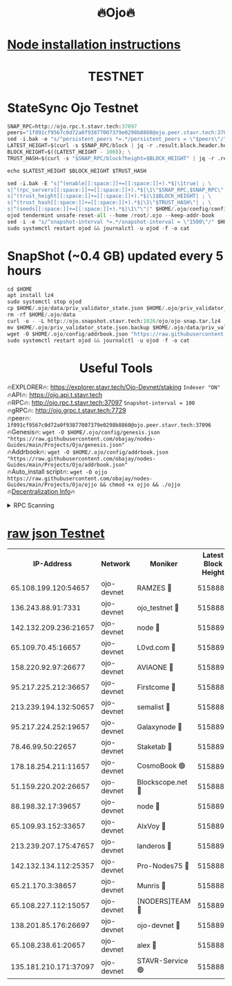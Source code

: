 <h1 align="center"> 🔥Ojo🔥</h1>

[Node installation instructions](https://github.com/obajay/nodes-Guides/tree/main/Projects/Ojo)
=

<h1 align="center"> TESTNET</h1>

# StateSync Ojo Testnet
```python
SNAP_RPC=http://ojo.rpc.t.stavr.tech:37097
peers="1f091cf9567c0d72a0f93877007379e0298b8860@ojo.peer.stavr.tech:37096"
sed -i.bak -e "s/^persistent_peers *=.*/persistent_peers = \"$peers\"/" $HOME/.ojo/config/config.toml
LATEST_HEIGHT=$(curl -s $SNAP_RPC/block | jq -r .result.block.header.height); \
BLOCK_HEIGHT=$((LATEST_HEIGHT - 100)); \
TRUST_HASH=$(curl -s "$SNAP_RPC/block?height=$BLOCK_HEIGHT" | jq -r .result.block_id.hash)

echo $LATEST_HEIGHT $BLOCK_HEIGHT $TRUST_HASH

sed -i.bak -E "s|^(enable[[:space:]]+=[[:space:]]+).*$|\1true| ; \
s|^(rpc_servers[[:space:]]+=[[:space:]]+).*$|\1\"$SNAP_RPC,$SNAP_RPC\"| ; \
s|^(trust_height[[:space:]]+=[[:space:]]+).*$|\1$BLOCK_HEIGHT| ; \
s|^(trust_hash[[:space:]]+=[[:space:]]+).*$|\1\"$TRUST_HASH\"| ; \
s|^(seeds[[:space:]]+=[[:space:]]+).*$|\1\"\"|" $HOME/.ojo/config/config.toml
ojod tendermint unsafe-reset-all --home /root/.ojo --keep-addr-book
sed -i -e "s/^snapshot-interval *=.*/snapshot-interval = \"1500\"/" $HOME/.ojo/config/app.toml
sudo systemctl restart ojod && journalctl -u ojod -f -o cat
```
# SnapShot (~0.4 GB) updated every 5 hours
```python
cd $HOME
apt install lz4
sudo systemctl stop ojod
cp $HOME/.ojo/data/priv_validator_state.json $HOME/.ojo/priv_validator_state.json.backup
rm -rf $HOME/.ojo/data
curl -o - -L http://ojo.snapshot.stavr.tech:1026/ojo/ojo-snap.tar.lz4 | lz4 -c -d - | tar -x -C $HOME/.ojo --strip-components 2
mv $HOME/.ojo/priv_validator_state.json.backup $HOME/.ojo/data/priv_validator_state.json
wget -O $HOME/.ojo/config/addrbook.json "https://raw.githubusercontent.com/obajay/nodes-Guides/main/Projects/Ojo/addrbook.json"
sudo systemctl restart ojod && journalctl -u ojod -f -o cat
```
 <h1 align="center"> Useful Tools</h1>

🔥EXPLORER🔥:        https://explorer.stavr.tech/Ojo-Devnet/staking        `Indexer "ON"` \
🔥API🔥:                     https://ojo.api.t.stavr.tech \
🔥RPC🔥:                    http://ojo.rpc.t.stavr.tech:37097              `Snapshot-interval = 100` \
🔥gRPC🔥:                  http://ojo.grpc.t.stavr.tech:7729 \
🔥peer🔥:                   `1f091cf9567c0d72a0f93877007379e0298b8860@ojo.peer.stavr.tech:37096` \
🔥Genesis🔥:    ```wget -O $HOME/.ojo/config/genesis.json "https://raw.githubusercontent.com/obajay/nodes-Guides/main/Projects/Ojo/genesis.json"``` \
🔥Addrbook🔥:    ```wget -O $HOME/.ojo/config/addrbook.json "https://raw.githubusercontent.com/obajay/nodes-Guides/main/Projects/Ojo/addrbook.json"``` \
🔥Auto_install script🔥: ```wget -O ojjo https://raw.githubusercontent.com/obajay/nodes-Guides/main/Projects/Ojo/ojjo && chmod +x ojjo && ./ojjo``` \
🔥[Decentralization Info](https://github.com/obajay/StateSync-snapshots/tree/main/Projects/Ojo/Decentralization)🔥



<details>
<summary>RPC Scanning</summary>

<h2 align="center"> We scan nodes in real time every 4 hours. And we provide the final result of RPC endpoints.
We cannot influence the operation of these nodes in any way. </h2>


```python
If Voting Power is higher than 0 --> then the Node is a validator of the network and may be subject to attack and be a potential threat to the chain.
```
```python
We marked such validators with a red symbol
```

</details>

[raw json Testnet](https://rpc-check.ojot.stavr.tech/ojot/rpc-ojot-result.json)
=


<table><tr><th>IP-Address</th><th>Network</th><th>Moniker</th><th>Latest Block Height</th><th>Earliest Block Height</th><th>Catching Up</th><th>Tx Index</th><th>Voting Power</th><th>Scan Time</th></tr><tr><td>65.108.199.120:54657</td><td>ojo-devnet</td><td>RAMZES 🔴</td><td>5158887</td><td>306156</td><td>False</td><td>on</td><td>15420</td><td>2024-01-27T14:23:30.135414055UTC</td></tr><tr><td>136.243.88.91:7331</td><td>ojo-devnet</td><td>ojo_testnet 🔴</td><td>5158888</td><td>308845</td><td>False</td><td>on</td><td>1000</td><td>2024-01-27T14:23:36.389542397UTC</td></tr><tr><td>142.132.209.236:21657</td><td>ojo-devnet</td><td>node 🔴</td><td>5158891</td><td>350001</td><td>False</td><td>on</td><td>1999</td><td>2024-01-27T14:23:51.911793728UTC</td></tr><tr><td>65.109.70.45:16657</td><td>ojo-devnet</td><td>L0vd.com 🔴</td><td>5158892</td><td>695918</td><td>False</td><td>off</td><td>998</td><td>2024-01-27T14:23:58.381572921UTC</td></tr><tr><td>158.220.92.97:26677</td><td>ojo-devnet</td><td>AVIAONE 🔴</td><td>5158890</td><td>2754001</td><td>False</td><td>on</td><td>19926</td><td>2024-01-27T14:23:46.942626025UTC</td></tr><tr><td>95.217.225.212:36657</td><td>ojo-devnet</td><td>Firstcome 🔴</td><td>5158888</td><td>2985946</td><td>False</td><td>on</td><td>13566</td><td>2024-01-27T14:23:36.144081075UTC</td></tr><tr><td>213.239.194.132:50657</td><td>ojo-devnet</td><td>semalist 🔴</td><td>5158887</td><td>3223522</td><td>False</td><td>on</td><td>21037</td><td>2024-01-27T14:23:30.411376301UTC</td></tr><tr><td>95.217.224.252:19657</td><td>ojo-devnet</td><td>Galaxynode 🔴</td><td>5158892</td><td>3685492</td><td>False</td><td>on</td><td>11888</td><td>2024-01-27T14:23:57.344841777UTC</td></tr><tr><td>78.46.99.50:22657</td><td>ojo-devnet</td><td>Staketab 🔴</td><td>5158892</td><td>4254801</td><td>False</td><td>on</td><td>1276</td><td>2024-01-27T14:23:58.610816570UTC</td></tr><tr><td>178.18.254.211:11657</td><td>ojo-devnet</td><td>CosmoBook 🟢</td><td>5158891</td><td>4392001</td><td>False</td><td>off</td><td>0</td><td>2024-01-27T14:23:52.256855880UTC</td></tr><tr><td>51.159.220.202:26657</td><td>ojo-devnet</td><td>Blockscope.net 🔴</td><td>5158887</td><td>4425001</td><td>False</td><td>on</td><td>1778</td><td>2024-01-27T14:23:29.387327247UTC</td></tr><tr><td>88.198.32.17:39657</td><td>ojo-devnet</td><td>node 🔴</td><td>5158891</td><td>4710001</td><td>False</td><td>on</td><td>89747</td><td>2024-01-27T14:23:52.548704496UTC</td></tr><tr><td>65.109.93.152:33657</td><td>ojo-devnet</td><td>AlxVoy 🔴</td><td>5158891</td><td>4943001</td><td>False</td><td>on</td><td>4491415</td><td>2024-01-27T14:23:51.641174011UTC</td></tr><tr><td>213.239.207.175:47657</td><td>ojo-devnet</td><td>landeros 🔴</td><td>5158890</td><td>4967924</td><td>False</td><td>off</td><td>11083</td><td>2024-01-27T14:23:47.170859640UTC</td></tr><tr><td>142.132.134.112:25357</td><td>ojo-devnet</td><td>Pro-Nodes75 🔴</td><td>5158888</td><td>5058888</td><td>False</td><td>on</td><td>24651</td><td>2024-01-27T14:23:33.368457176UTC</td></tr><tr><td>65.21.170.3:38657</td><td>ojo-devnet</td><td>Munris 🔴</td><td>5158888</td><td>5058888</td><td>False</td><td>off</td><td>20123</td><td>2024-01-27T14:23:35.784078044UTC</td></tr><tr><td>65.108.227.112:15057</td><td>ojo-devnet</td><td>[NODERS]TEAM 🔴</td><td>5158892</td><td>5058892</td><td>False</td><td>off</td><td>9999</td><td>2024-01-27T14:23:57.676986580UTC</td></tr><tr><td>138.201.85.176:26697</td><td>ojo-devnet</td><td>ojo-devnet 🔴</td><td>5158892</td><td>5058892</td><td>False</td><td>on</td><td>1000024000</td><td>2024-01-27T14:23:58.010247283UTC</td></tr><tr><td>65.108.238.61:20657</td><td>ojo-devnet</td><td>alex 🔴</td><td>5158887</td><td>5131001</td><td>False</td><td>on</td><td>11359</td><td>2024-01-27T14:23:29.731265937UTC</td></tr><tr><td>135.181.210.171:37097</td><td>ojo-devnet</td><td>STAVR-Service 🟢</td><td>5158887</td><td>5156101</td><td>False</td><td>on</td><td>0</td><td>2024-01-27T14:23:31.070692342UTC</td></tr></table>
